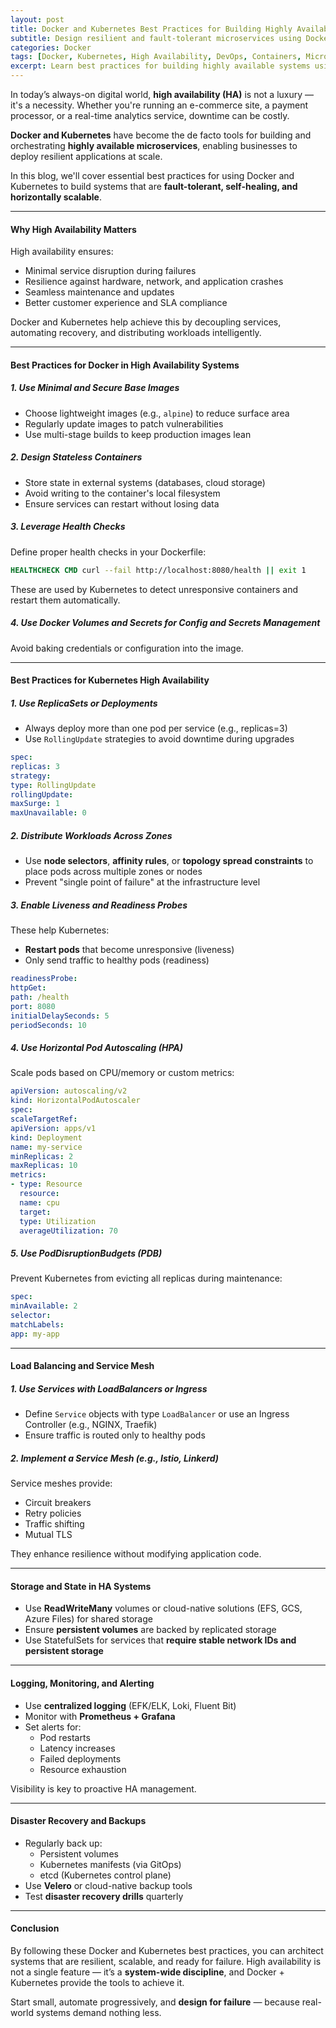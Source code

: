 ```yaml
---
layout: post
title: Docker and Kubernetes Best Practices for Building Highly Available Systems
subtitle: Design resilient and fault-tolerant microservices using Docker and Kubernetes
categories: Docker
tags: [Docker, Kubernetes, High Availability, DevOps, Containers, Microservices, Infrastructure]
excerpt: Learn best practices for building highly available systems using Docker and Kubernetes. Discover strategies for container orchestration, load balancing, auto-healing, and multi-zone deployments.
---
```

In today’s always-on digital world, **high availability (HA)** is not a luxury — it's a necessity. Whether you're running an e-commerce site, a payment processor, or a real-time analytics service, downtime can be costly.

**Docker and Kubernetes** have become the de facto tools for building and orchestrating **highly available microservices**, enabling businesses to deploy resilient applications at scale.

In this blog, we'll cover essential best practices for using Docker and Kubernetes to build systems that are **fault-tolerant, self-healing, and horizontally scalable**.

---

#### Why High Availability Matters

High availability ensures:

- Minimal service disruption during failures
- Resilience against hardware, network, and application crashes
- Seamless maintenance and updates
- Better customer experience and SLA compliance

Docker and Kubernetes help achieve this by decoupling services, automating recovery, and distributing workloads intelligently.

---

#### Best Practices for Docker in High Availability Systems

##### 1. **Use Minimal and Secure Base Images**

- Choose lightweight images (e.g., `alpine`) to reduce surface area
- Regularly update images to patch vulnerabilities
- Use multi-stage builds to keep production images lean

##### 2. **Design Stateless Containers**

- Store state in external systems (databases, cloud storage)
- Avoid writing to the container's local filesystem
- Ensure services can restart without losing data

##### 3. **Leverage Health Checks**

Define proper health checks in your Dockerfile:

```dockerfile
HEALTHCHECK CMD curl --fail http://localhost:8080/health || exit 1
```

These are used by Kubernetes to detect unresponsive containers and restart them automatically.

##### 4. **Use Docker Volumes and Secrets for Config and Secrets Management**

Avoid baking credentials or configuration into the image.

---

#### Best Practices for Kubernetes High Availability

##### 1. **Use ReplicaSets or Deployments**

- Always deploy more than one pod per service (e.g., replicas=3)
- Use `RollingUpdate` strategies to avoid downtime during upgrades

```yaml
spec:
replicas: 3
strategy:
type: RollingUpdate
rollingUpdate:
maxSurge: 1
maxUnavailable: 0
```

##### 2. **Distribute Workloads Across Zones**

- Use **node selectors**, **affinity rules**, or **topology spread constraints** to place pods across multiple zones or nodes
- Prevent "single point of failure" at the infrastructure level

##### 3. **Enable Liveness and Readiness Probes**

These help Kubernetes:
- **Restart pods** that become unresponsive (liveness)
- Only send traffic to healthy pods (readiness)

```yaml
readinessProbe:
httpGet:
path: /health
port: 8080
initialDelaySeconds: 5
periodSeconds: 10
```

##### 4. **Use Horizontal Pod Autoscaling (HPA)**

Scale pods based on CPU/memory or custom metrics:

```yaml
apiVersion: autoscaling/v2
kind: HorizontalPodAutoscaler
spec:
scaleTargetRef:
apiVersion: apps/v1
kind: Deployment
name: my-service
minReplicas: 2
maxReplicas: 10
metrics:
- type: Resource
  resource:
  name: cpu
  target:
  type: Utilization
  averageUtilization: 70
  ```

##### 5. **Use PodDisruptionBudgets (PDB)**

Prevent Kubernetes from evicting all replicas during maintenance:

```yaml
spec:
minAvailable: 2
selector:
matchLabels:
app: my-app
```

---

#### Load Balancing and Service Mesh

##### 1. **Use Services with LoadBalancers or Ingress**

- Define `Service` objects with type `LoadBalancer` or use an Ingress Controller (e.g., NGINX, Traefik)
- Ensure traffic is routed only to healthy pods

##### 2. **Implement a Service Mesh (e.g., Istio, Linkerd)**

Service meshes provide:
- Circuit breakers
- Retry policies
- Traffic shifting
- Mutual TLS

They enhance resilience without modifying application code.

---

#### Storage and State in HA Systems

- Use **ReadWriteMany** volumes or cloud-native solutions (EFS, GCS, Azure Files) for shared storage
- Ensure **persistent volumes** are backed by replicated storage
- Use StatefulSets for services that **require stable network IDs and persistent storage**

---

#### Logging, Monitoring, and Alerting

- Use **centralized logging** (EFK/ELK, Loki, Fluent Bit)
- Monitor with **Prometheus + Grafana**
- Set alerts for:
  - Pod restarts
  - Latency increases
  - Failed deployments
  - Resource exhaustion

Visibility is key to proactive HA management.

---

#### Disaster Recovery and Backups

- Regularly back up:
  - Persistent volumes
  - Kubernetes manifests (via GitOps)
  - etcd (Kubernetes control plane)
- Use **Velero** or cloud-native backup tools
- Test **disaster recovery drills** quarterly

---

#### Conclusion

By following these Docker and Kubernetes best practices, you can architect systems that are resilient, scalable, and ready for failure. High availability is not a single feature — it’s a **system-wide discipline**, and Docker + Kubernetes provide the tools to achieve it.

Start small, automate progressively, and **design for failure** — because real-world systems demand nothing less.
